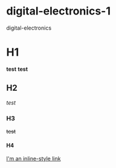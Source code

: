 # digital-electronics-1
digital-electronics


# H1
**test**
__test__

## H2
_test_

### H3
~~test~~

#### H4
[I'm an inline-style link](https://www.google.com)
